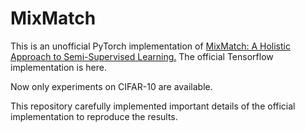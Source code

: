 # MixMatch
This is an unofficial PyTorch implementation of [MixMatch: A Holistic Approach to Semi-Supervised Learning.](https://arxiv.org/abs/1905.02249) The official Tensorflow implementation is here.

Now only experiments on CIFAR-10 are available.

This repository carefully implemented important details of the official implementation to reproduce the results.
